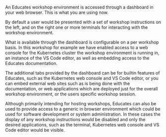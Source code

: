 An Educates workshop environment is accessed through a dashboard in your web browser. This is what you are using now.

By default a user would be presented with a set of workshop instructions on the left, and on the right one or more terminals for interacting with the workshop environment.

What is available through the dashboard is configurable on a per workshop basis. In this workshop for example we have enabled access to a web console for the Kubernetes cluster the workshop environment is running in, an instance of the VS Code editor, as well as embedding access to the Educates documentation.

The additional tabs provided by the dashboard can be for builtin features of Educates, such as the Kubernetes web console and VS Code editor, or you can embed external web sites such as is being done with the documentation, or web applications which are deployed just for the overall workshop environment, or the users specific workshop session.

Although primarily intending for hosting workshops, Educates can also be used to provide access to a generic in browser environment which could be used for software development or system administration. In these cases the display of any workshop instructions would be disabled and only the desired applications, such as the terminal, Kubernetes web console and VS Code editor would be visible.
